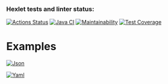 ### Hexlet tests and linter status:
[![Actions Status](https://github.com/AlexTtkn/java-project-71/workflows/hexlet-check/badge.svg)](https://github.com/AlexTtkn/java-project-71/actions)
[![Java CI](https://github.com/AlexTtkn/java-project-71/actions/workflows/main.yml/badge.svg)](https://github.com/AlexTtkn/java-project-71/actions/workflows/main.yml)
[![Maintainability](https://api.codeclimate.com/v1/badges/5912a40cc4587cf4e195/maintainability)](https://codeclimate.com/github/AlexTtkn/java-project-71/maintainability)
[![Test Coverage](https://api.codeclimate.com/v1/badges/5912a40cc4587cf4e195/test_coverage)](https://codeclimate.com/github/AlexTtkn/java-project-71/test_coverage)

# Examples 

[![Json](https://i.postimg.cc/9Qjp4SwZ/Json.jpg)](https://asciinema.org/a/PK8gaBfYhOH05eqsCjFosQb3F)

[![Yaml](https://i.postimg.cc/g2kxBqf1/Yaml.jpg)](https://asciinema.org/a/c41LkJHRvcMkwbXVdk3u9SdOa)

